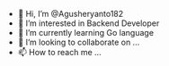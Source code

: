 - 👋 Hi, I’m @Agusheryanto182
- 👀 I’m interested in Backend Developer
- 🌱 I’m currently learning Go language
- 💞️ I’m looking to collaborate on ...
- 📫 How to reach me ...

<!---
Agusheryanto182/Agusheryanto182 is a ✨ special ✨ repository because its `README.md` (this file) appears on your GitHub profile.
You can click the Preview link to take a look at your changes.
--->
